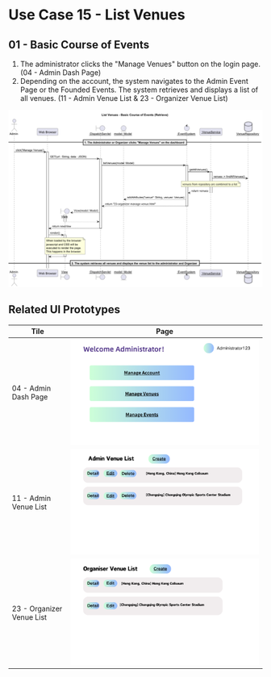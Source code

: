 # Use Case 15 - List Venues

## 01 - Basic Course of Events
1. The administrator clicks the "Manage Venues" button on the login page. (04 - Admin Dash Page)
2. Depending on the account, the system navigates to the Admin Event Page or the Founded Events. The system retrieves and displays a list of all venues. (11 - Admin Venue List & 23 - Organizer Venue List)

![Use Case Name - Basic Course of Events](/03-design/usecases/images/15-list-venues.png)


## Related UI Prototypes
| Tile | Page |
| --- | --- |
| 04 - Admin Dash Page | ![Admin Dash Page](/01-requirements/ui/04-admin-dash-page.png) |
| 11 - Admin Venue List | ![Admin Venue List](/01-requirements/ui/11-admin-manage-venue.png) |
| 23 - Organizer Venue List | ![Organizer Venue List](/01-requirements/ui/23-organizer-manage-venue.png) |
